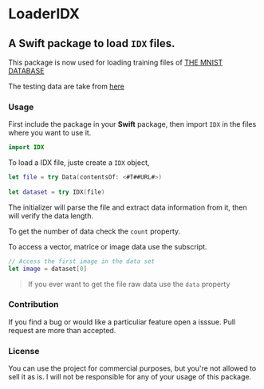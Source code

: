# LoaderIDX

## A Swift package to load `IDX` files.

This package is now used for loading training files of [THE MNIST DATABASE](http://yann.lecun.com/exdb/mnist/)


The testing data are take from [here](http://yann.lecun.com/exdb/mnist/)

### Usage

First include the package in your **Swift** package, then  import  `IDX`  in the files where you want to use it.
```Swift
import IDX
```

To load a IDX file, juste create a `IDX` object,
```Swift
let file = try Data(contentsOf: <#T##URL#>)
	
let dataset = try IDX(file)
```
The initializer will parse the file and extract data information from it, then will verify the data length.


To get the number of data check the `count` property.

To access a vector, matrice or image data use the subscript.
```Swift
// Access the first image in the data set 
let image = dataset[0]
```

> If you ever want to get the file raw data use the `data` property


### Contribution

If you find a bug or would like a particuliar feature open a isssue.
Pull request are more than accepted.


### License

You can use the project for commercial purposes, but you're not allowed to sell it as is.
I will not be responsible for any of your usage of this package.
